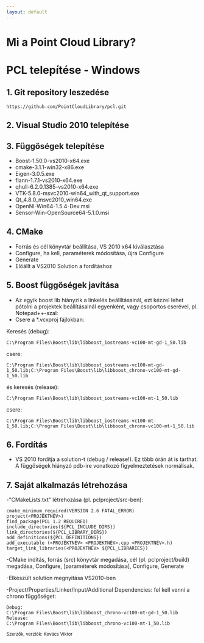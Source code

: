 ```yaml
---
layout: default
---
```


# Mi a Point Cloud Library?

# PCL telepítése - Windows

## 1. Git repository leszedése
`https://github.com/PointCloudLibrary/pcl.git`
## 2. Visual Studio 2010 telepítése

## 3. Függőségek telepítése

- Boost-1.50.0-vs2010-x64.exe
- cmake-3.1.1-win32-x86.exe
- Eigen-3.0.5.exe
- flann-1.7.1-vs2010-x64.exe
- qhull-6.2.0.1385-vs2010-x64.exe
- VTK-5.8.0-msvc2010-win64_with_qt_support.exe
- Qt_4.8.0_msvc2010_win64.exe
- OpenNI-Win64-1.5.4-Dev.msi
- Sensor-Win-OpenSource64-5.1.0.msi

## 4. CMake
- Forrás és cél könyvtár beállítása, VS 2010 x64 kiválasztása
- Configure, ha kell, paraméterek módosítása, újra Configure
- Generate
- Előállt a VS2010 Solution a fordításhoz

## 5. Boost függőségek javítása
- Az egyik boost lib hiányzik a linkelés beállításainál, ezt kézzel lehet pótolni a projektek beállításainál egyenként, vagy csoportos cserével, pl. Notepad++-szal:
- Csere a *.vcxproj fájlokban:

Keresés (debug):

    C:\Program Files\Boost\lib\libboost_iostreams-vc100-mt-gd-1_50.lib

csere:

    C:\Program Files\Boost\lib\libboost_iostreams-vc100-mt-gd-1_50.lib;C:\Program Files\Boost\lib\libboost_chrono-vc100-mt-gd-1_50.lib

és keresés (release):

    C:\Program Files\Boost\lib\libboost_iostreams-vc100-mt-1_50.lib

csere:

    C:\Program Files\Boost\lib\libboost_iostreams-vc100-mt-1_50.lib;C:\Program Files\Boost\lib\libboost_chrono-vc100-mt-1_50.lib

## 6. Fordítás
- VS 2010 fordítja a solution-t (debug / release!). Ez több órán át is tarthat. A függőségek hiányzó pdb-ire vonatkozó figyelmeztetések normálisak.

## 7. Saját alkalmazás létrehozása
-"CMakeLists.txt" létrehozása (pl. pclproject/src-ben):

    cmake_minimum_required(VERSION 2.6 FATAL_ERROR)
    project(<PROJEKTNÉV>)
    find_package(PCL 1.2 REQUIRED)
    include_directories(${PCL_INCLUDE_DIRS})
    link_directories(${PCL_LIBRARY_DIRS})
    add_definitions(${PCL_DEFINITIONS})
    add_executable (<PROJEKTNÉV> <PROJEKTNÉV>.cpp <PROJEKTNÉV>.h)
    target_link_libraries(<PROJEKTNÉV> ${PCL_LIBRARIES})

-CMake indítás, forrás (src) könyvtár megadása, cél (pl. pclproject/build) megadása, Configure, [paraméterek módosítása], Configure, Generate

-Elkészült solution megnyitása VS2010-ben

-Project/Properties/Linker/Input/Additional Dependencies: fel kell venni a chrono függőséget:

    Debug:
	C:\Program Files\Boost\lib\libboost_chrono-vc100-mt-gd-1_50.lib
	Release:
	C:\Program Files\Boost\lib\libboost_chrono-vc100-mt-1_50.lib


<small>Szerzők, verziók: Kovács Viktor</small>